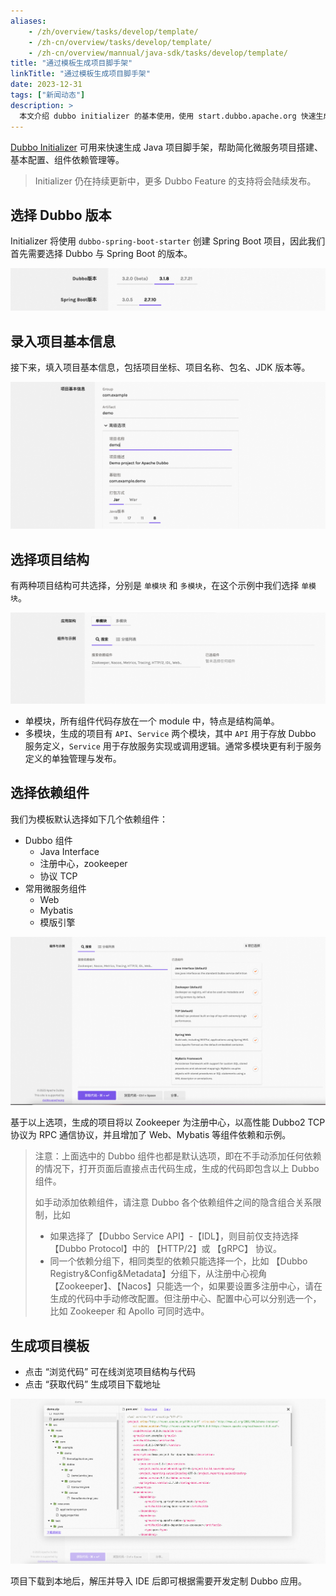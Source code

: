 ```yaml
---
aliases:
    - /zh/overview/tasks/develop/template/
    - /zh-cn/overview/tasks/develop/template/
    - /zh-cn/overview/mannual/java-sdk/tasks/develop/template/
title: "通过模板生成项目脚手架"
linkTitle: "通过模板生成项目脚手架"
date: 2023-12-31
tags: ["新闻动态"]
description: >
  本文介绍 dubbo initializer 的基本使用，使用 start.dubbo.apache.org 快速生成 Dubbo 项目（应用）。
---
```


<a href="https://start.dubbo.apache.org/bootstrap.html" target="_blank">Dubbo Initializer</a> 可用来快速生成 Java 项目脚手架，帮助简化微服务项目搭建、基本配置、组件依赖管理等。

> Initializer 仍在持续更新中，更多 Dubbo Feature 的支持将会陆续发布。

## 选择 Dubbo 版本
Initializer 将使用 `dubbo-spring-boot-starter` 创建 Spring Boot 项目，因此我们首先需要选择 Dubbo 与 Spring Boot 的版本。

![initializer-choose-version](/imgs/v3/tasks/develop/initializer-choose-version.png)

## 录入项目基本信息
接下来，填入项目基本信息，包括项目坐标、项目名称、包名、JDK 版本等。

![initializer-project-info](/imgs/v3/tasks/develop/initializer-project-info.png)

## 选择项目结构
有两种项目结构可共选择，分别是 `单模块` 和 `多模块`，在这个示例中我们选择 `单模块`。

![initializer-project-architecture](/imgs/v3/tasks/develop/initializer-project-architecture.png)

* 单模块，所有组件代码存放在一个 module 中，特点是结构简单。
* 多模块，生成的项目有 `API`、`Service` 两个模块，其中 `API` 用于存放 Dubbo 服务定义，`Service` 用于存放服务实现或调用逻辑。通常多模块更有利于服务定义的单独管理与发布。

## 选择依赖组件
我们为模板默认选择如下几个依赖组件：
* Dubbo 组件
    * Java Interface
    * 注册中心，zookeeper
    * 协议 TCP
* 常用微服务组件
    * Web
    * Mybatis
    * 模版引擎

![initializer-dependencies](/imgs/v3/tasks/develop/initializer-dependencies.png)

基于以上选项，生成的项目将以 Zookeeper 为注册中心，以高性能 Dubbo2 TCP 协议为 RPC 通信协议，并且增加了 Web、Mybatis 等组件依赖和示例。

> 注意：上面选中的 Dubbo 组件也都是默认选项，即在不手动添加任何依赖的情况下，打开页面后直接点击代码生成，生成的代码即包含以上 Dubbo 组件。
>
> 如手动添加依赖组件，请注意 Dubbo 各个依赖组件之间的隐含组合关系限制，比如
> * 如果选择了【Dubbo Service API】-【IDL】，则目前仅支持选择 【Dubbo Protocol】中的 【HTTP/2】或 【gRPC】 协议。
> * 同一个依赖分组下，相同类型的依赖只能选择一个，比如 【Dubbo Registry&Config&Metadata】分组下，从注册中心视角【Zookeeper】、【Nacos】只能选一个，如果要设置多注册中心，请在生成的代码中手动修改配置。但注册中心、配置中心可以分别选一个，比如 Zookeeper 和 Apollo 可同时选中。

## 生成项目模板
* 点击 “浏览代码” 可在线浏览项目结构与代码
* 点击 “获取代码” 生成项目下载地址

![initializer-preview](/imgs/v3/tasks/develop/initializer-preview.png)

项目下载到本地后，解压并导入 IDE 后即可根据需要开发定制 Dubbo 应用。

